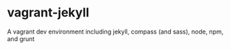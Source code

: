 vagrant-jekyll
==============

A vagrant dev environment including jekyll, compass (and sass), node, npm, and grunt
